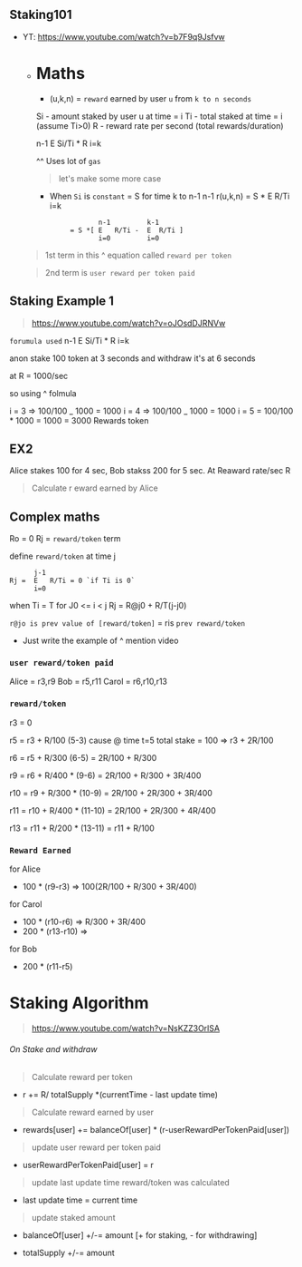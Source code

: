 ## Staking101

- YT: https://www.youtube.com/watch?v=b7F9q9Jsfvw

  - # Maths

    - (u,k,n) = `reward` earned by user `u` from `k to n seconds`

    Si - amount staked by user u at time = i
    Ti - total staked at time = i (assume Ti>0)
    R - reward rate per second (total rewards/duration)

    n-1
    E Si/Ti \* R
    i=k

    ^^ Uses lot of `gas`

    > let's make some more case

    - When `Si` is `constant` = S for time k to n-1
      n-1
      r(u,k,n) = S \* E R/Ti
      i=k

                      n-1         k-1
               = S *[ E   R/Ti -  E  R/Ti ]
                      i=0         i=0

  > 1st term in this ^ equation called `reward per token`

  > 2nd term is `user reward per token paid`

## Staking Example 1

> https://www.youtube.com/watch?v=oJOsdDJRNVw

`forumula used`
n-1
E Si/Ti \* R
i=k

anon stake 100 token at 3 seconds and withdraw it's at 6 seconds

at R = 1000/sec

so using ^ folmula

i = 3 => 100/100 _ 1000 = 1000
i = 4 => 100/100 _ 1000 = 1000
i = 5 = 100/100 \* 1000 = 1000
= 3000 Rewards token

## EX2

Alice stakes 100 for 4 sec, Bob stakss 200 for 5 sec. At Reaward rate/sec R

> Calculate r eward earned by Alice

## Complex maths

Ro = 0
Rj = `reward/token` term

define `reward/token` at time j

          j-1
    Rj =  E   R/Ti = 0 `if Ti is 0`
          i=0

when Ti = T for J0 <= i < j
Rj = R@j0 + R/T(j-j0)

`r@jo is prev value of [reward/token]` = ris `prev reward/token`

- Just write the example of ^ mention video

### `user reward/token paid`

Alice = r3,r9
Bob = r5,r11
Carol = r6,r10,r13

### `reward/token`

r3 = 0

r5 = r3 + R/100 (5-3) cause @ time t=5 total stake = 100 => r3 + 2R/100

r6 = r5 + R/300 (6-5) = 2R/100 + R/300

r9 = r6 + R/400 \* (9-6) = 2R/100 + R/300 + 3R/400

r10 = r9 + R/300 \* (10-9) = 2R/100 + 2R/300 + 3R/400

r11 = r10 + R/400 \* (11-10) = 2R/100 + 2R/300 + 4R/400

r13 = r11 + R/200 \* (13-11) = r11 + R/100

### `Reward Earned`

for Alice

- 100 \* (r9-r3) => 100(2R/100 + R/300 + 3R/400)

for Carol

- 100 \* (r10-r6) => R/300 + 3R/400
- 200 \* (r13-r10) =>

for Bob

- 200 \* (r11-r5)

# Staking Algorithm

> https://www.youtube.com/watch?v=NsKZZ3OrlSA

###### On Stake and withdraw

> Calculate reward per token

- r += R/ totalSupply \*(currentTime - last update time)

> Calculate reward earned by user

- rewards[user] += balanceOf[user] \* (r-userRewardPerTokenPaid[user])

> update user reward per token paid

- userRewardPerTokenPaid[user] = r

> update last update time reward/token was calculated

- last update time = current time

> update staked amount

- balanceOf[user] +/-= amount [+ for staking, - for withdrawing]

- totalSupply +/-= amount
